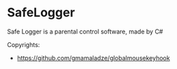 # SafeLogger
Safe Logger is a parental control software, made by C#

Copyrights: 
* https://github.com/gmamaladze/globalmousekeyhook
